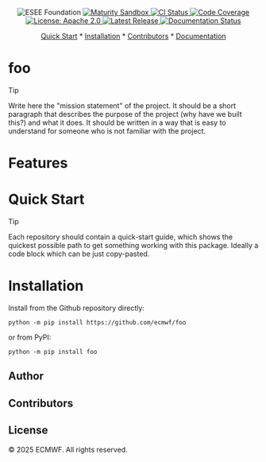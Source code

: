 


<p align="center">
  <img src="https://img.shields.io/badge/ESEE-Foundation-orange" alt="ESEE Foundation">
  <a href="https://github.com/ecmwf/codex/blob/cookiecutter/Project%20Maturity/project-maturity.md">
    <img src="https://img.shields.io/badge/Maturity-Sandbox-yellow" alt="Maturity Sandbox">
  </a>

<a href="https://github.com/ecmwf/foo/actions/workflows/ci.yaml">
    <img src="https://github.com/ecmwf/foo/actions/workflows/ci.yaml/badge.svg" alt="CI Status">
  </a>

<a href="https://codecov.io/gh/ecmwf/foo">
    <img src="https://codecov.io/gh/ecmwf/foo/branch/develop/graph/badge.svg" alt="Code Coverage">
  </a>

  <a href="https://opensource.org/licenses/apache-2-0">
    <img src="https://img.shields.io/badge/License-Apache%202.0-blue.svg" alt="License: Apache 2.0">
  </a>

  <a href="https://github.com/ecmwf/foo/releases">
    <img src="https://img.shields.io/github/v/release/ecmwf/foo?color=blue&label=Release&style=flat-square" alt="Latest Release">
  </a>
  <a href="https://foo.readthedocs.io/en/latest/?badge=latest">
    <img src="https://readthedocs.org/projects/foo/badge/?version=latest" alt="Documentation Status">
  </a>
</p>

<p align="center">
  <a href="#quick-start">Quick Start</a> *
  <a href="#installation">Installation</a> *
  <a href="#contributors">Contributors</a> *
  <a href="https://foo.readthedocs.io/en/latest/">Documentation</a>
</p>

# foo

> [!TIP]
> Write here the "mission statement" of the project.
> It should be a short paragraph that describes the purpose of the project (why have we built this?) and what it does. It should be written in a way that is easy to understand for someone who is not familiar with the project.


# Features


# Quick Start

> [!TIP]
> Each repository should contain a quick-start guide, which shows the quickest possible path to get something working with this package.
> Ideally a code block which can be just copy-pasted.

# Installation

Install from the Github repository directly:
```
python -m pip install https://github.com/ecmwf/foo
```
or from PyPI:
```
python -m pip install foo
```

## Author

## Contributors



## License

© 2025 ECMWF. All rights reserved.